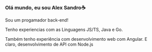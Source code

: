 ### Olá mundo, eu sou Alex Sandro☕

Sou um progamador back-end!

Tenho experiencias com as Linguagens JS/TS, Java e Go.

Também tenho experiência com desenvolvimento web com Angular.
E claro, desenvolvimento de API com Node.js
